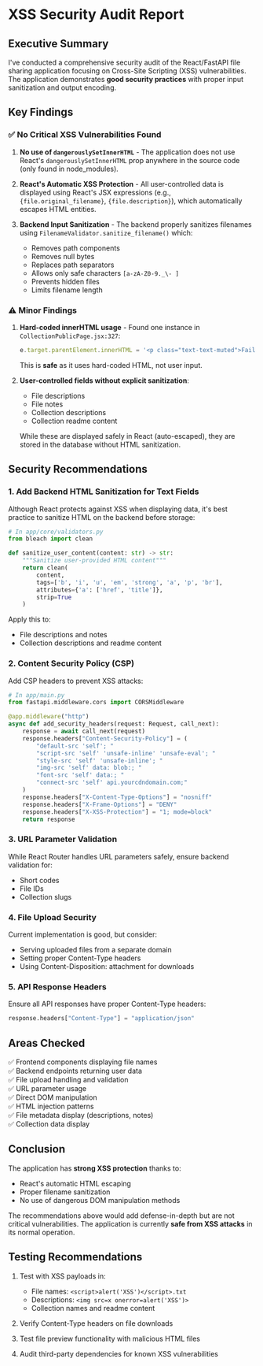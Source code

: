 # XSS Security Audit Report

## Executive Summary

I've conducted a comprehensive security audit of the React/FastAPI file sharing application focusing on Cross-Site Scripting (XSS) vulnerabilities. The application demonstrates **good security practices** with proper input sanitization and output encoding.

## Key Findings

### ✅ No Critical XSS Vulnerabilities Found

1. **No use of `dangerouslySetInnerHTML`** - The application does not use React's `dangerouslySetInnerHTML` prop anywhere in the source code (only found in node_modules).

2. **React's Automatic XSS Protection** - All user-controlled data is displayed using React's JSX expressions (e.g., `{file.original_filename}`, `{file.description}`), which automatically escapes HTML entities.

3. **Backend Input Sanitization** - The backend properly sanitizes filenames using `FilenameValidator.sanitize_filename()` which:
   - Removes path components
   - Removes null bytes
   - Replaces path separators
   - Allows only safe characters `[a-zA-Z0-9._\- ]`
   - Prevents hidden files
   - Limits filename length

### ⚠️ Minor Findings

1. **Hard-coded innerHTML usage** - Found one instance in `CollectionPublicPage.jsx:327`:
   ```javascript
   e.target.parentElement.innerHTML = '<p class="text-text-muted">Failed to load image</p>'
   ```
   This is **safe** as it uses hard-coded HTML, not user input.

2. **User-controlled fields without explicit sanitization**:
   - File descriptions
   - File notes
   - Collection descriptions
   - Collection readme content

   While these are displayed safely in React (auto-escaped), they are stored in the database without HTML sanitization.

## Security Recommendations

### 1. Add Backend HTML Sanitization for Text Fields

Although React protects against XSS when displaying data, it's best practice to sanitize HTML on the backend before storage:

```python
# In app/core/validators.py
from bleach import clean

def sanitize_user_content(content: str) -> str:
    """Sanitize user-provided HTML content"""
    return clean(
        content,
        tags=['b', 'i', 'u', 'em', 'strong', 'a', 'p', 'br'],
        attributes={'a': ['href', 'title']},
        strip=True
    )
```

Apply this to:
- File descriptions and notes
- Collection descriptions and readme content

### 2. Content Security Policy (CSP)

Add CSP headers to prevent XSS attacks:

```python
# In app/main.py
from fastapi.middleware.cors import CORSMiddleware

@app.middleware("http")
async def add_security_headers(request: Request, call_next):
    response = await call_next(request)
    response.headers["Content-Security-Policy"] = (
        "default-src 'self'; "
        "script-src 'self' 'unsafe-inline' 'unsafe-eval'; "
        "style-src 'self' 'unsafe-inline'; "
        "img-src 'self' data: blob:; "
        "font-src 'self' data:; "
        "connect-src 'self' api.yourcdndomain.com;"
    )
    response.headers["X-Content-Type-Options"] = "nosniff"
    response.headers["X-Frame-Options"] = "DENY"
    response.headers["X-XSS-Protection"] = "1; mode=block"
    return response
```

### 3. URL Parameter Validation

While React Router handles URL parameters safely, ensure backend validation for:
- Short codes
- File IDs
- Collection slugs

### 4. File Upload Security

Current implementation is good, but consider:
- Serving uploaded files from a separate domain
- Setting proper Content-Type headers
- Using Content-Disposition: attachment for downloads

### 5. API Response Headers

Ensure all API responses have proper Content-Type headers:
```python
response.headers["Content-Type"] = "application/json"
```

## Areas Checked

✅ Frontend components displaying file names  
✅ Backend endpoints returning user data  
✅ File upload handling and validation  
✅ URL parameter usage  
✅ Direct DOM manipulation  
✅ HTML injection patterns  
✅ File metadata display (descriptions, notes)  
✅ Collection data display  

## Conclusion

The application has **strong XSS protection** thanks to:
- React's automatic HTML escaping
- Proper filename sanitization
- No use of dangerous DOM manipulation methods

The recommendations above would add defense-in-depth but are not critical vulnerabilities. The application is currently **safe from XSS attacks** in its normal operation.

## Testing Recommendations

1. Test with XSS payloads in:
   - File names: `<script>alert('XSS')</script>.txt`
   - Descriptions: `<img src=x onerror=alert('XSS')>`
   - Collection names and readme content

2. Verify Content-Type headers on file downloads

3. Test file preview functionality with malicious HTML files

4. Audit third-party dependencies for known XSS vulnerabilities